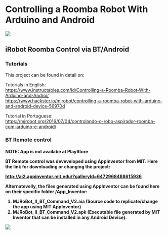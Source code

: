 <h1>Controlling a Roomba Robot With Arduino and Android</h1>

<img src='https://github.com/Mjrovai/Roomba_BT_Ctrl/blob/master/MJRoBot_II_BT_Command_V2.png'>
<h2> iRobot Roomba Control via BT/Android</h2>

<h3>Tutorials</h3>
This project can be found in detail on:

Tutorials in English:<br>
https://www.instructables.com/id/Controlling-a-Roomba-Robot-With-Arduino-and-Androi/ <br>
https://www.hackster.io/mjrobot/controlling-a-roomba-robot-with-arduino-and-android-device-56970d

Tutorial in Portuguese:<br>
https://mjrobot.org/2016/07/04/controlando-o-robo-aspirador-roomba-com-arduino-e-android/

<h3>BT Remote control</h3>
<h4>NOTE: App is not availabe at PlayStore</43>

BT Remote control was deveveloped using AppInventor from MIT. Here the link for downloading or changing the project:

http://ai2.appinventor.mit.edu/?galleryId=6472968488615936


Alternatevelly, the files generated using AppInventor can be found here on their specific folder /App_Inventor:

1. MJRoBot_II_BT_Command_V2.aia  (Source code to replicate/change the app using MIT AppInventor)
2. MJRoBot_II_BT_Command_V2.apk  (Executable file generated by MIT Inventor that can be installed in any Android Device).

<img src='https://github.com/Mjrovai/Roomba_BT_Ctrl/blob/master/app.png'>

